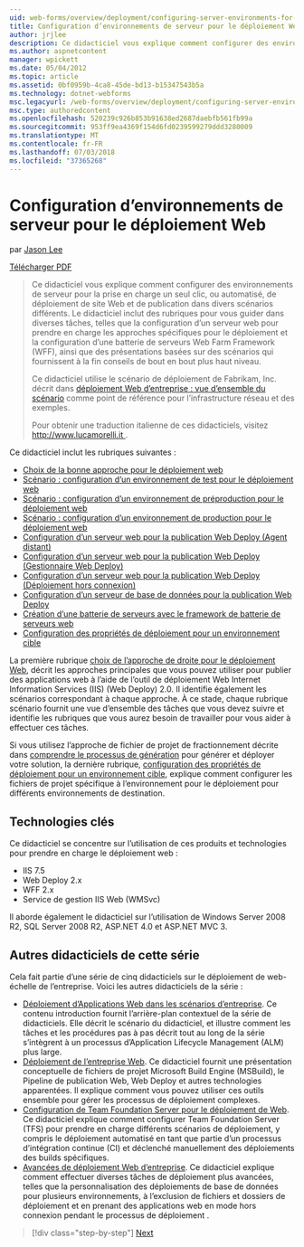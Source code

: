 ```yaml
---
uid: web-forms/overview/deployment/configuring-server-environments-for-web-deployment/configuring-server-environments-for-web-deployment
title: Configuration d’environnements de serveur pour le déploiement Web | Microsoft Docs
author: jrjlee
description: Ce didacticiel vous explique comment configurer des environnements de serveur pour la prise en charge un seul clic, ou automatisé, de déploiement de site Web et de publication dans différents du scénario de différentes...
ms.author: aspnetcontent
manager: wpickett
ms.date: 05/04/2012
ms.topic: article
ms.assetid: 0bf0959b-4ca8-45de-bd13-b15347543b5a
ms.technology: dotnet-webforms
msc.legacyurl: /web-forms/overview/deployment/configuring-server-environments-for-web-deployment/configuring-server-environments-for-web-deployment
msc.type: authoredcontent
ms.openlocfilehash: 520239c926b853b91638ed2687daebfb561fb99a
ms.sourcegitcommit: 953ff9ea4369f154d6fd0239599279ddd3280009
ms.translationtype: MT
ms.contentlocale: fr-FR
ms.lasthandoff: 07/03/2018
ms.locfileid: "37365268"
---
```

<a name="configuring-server-environments-for-web-deployment"></a>Configuration d’environnements de serveur pour le déploiement Web
====================
par [Jason Lee](https://github.com/jrjlee)

[Télécharger PDF](https://msdnshared.blob.core.windows.net/media/MSDNBlogsFS/prod.evol.blogs.msdn.com/CommunityServer.Blogs.Components.WeblogFiles/00/00/00/63/56/8130.DeployingWebAppsInEnterpriseScenarios.pdf)

> Ce didacticiel vous explique comment configurer des environnements de serveur pour la prise en charge un seul clic, ou automatisé, de déploiement de site Web et de publication dans divers scénarios différents. Le didacticiel inclut des rubriques pour vous guider dans diverses tâches, telles que la configuration d’un serveur web pour prendre en charge les approches spécifiques pour le déploiement et la configuration d’une batterie de serveurs Web Farm Framework (WFF), ainsi que des présentations basées sur des scénarios qui fournissent à la fin conseils de bout en bout plus haut niveau.
> 
> Ce didacticiel utilise le scénario de déploiement de Fabrikam, Inc. décrit dans [déploiement Web d’entreprise : vue d’ensemble du scénario](../deploying-web-applications-in-enterprise-scenarios/enterprise-web-deployment-scenario-overview.md) comme point de référence pour l’infrastructure réseau et des exemples.
> 
> Pour obtenir une traduction italienne de ces didacticiels, visitez [ http://www.lucamorelli.it ](http://www.lucamorelli.it).


Ce didacticiel inclut les rubriques suivantes :

- [Choix de la bonne approche pour le déploiement web](choosing-the-right-approach-to-web-deployment.md)
- [Scénario : configuration d’un environnement de test pour le déploiement web](scenario-configuring-a-test-environment-for-web-deployment.md)
- [Scénario : configuration d’un environnement de préproduction pour le déploiement web](scenario-configuring-a-staging-environment-for-web-deployment.md)
- [Scénario : configuration d’un environnement de production pour le déploiement web](scenario-configuring-a-production-environment-for-web-deployment.md)
- [Configuration d’un serveur web pour la publication Web Deploy (Agent distant)](configuring-a-web-server-for-web-deploy-publishing-remote-agent.md)
- [Configuration d’un serveur web pour la publication Web Deploy (Gestionnaire Web Deploy)](configuring-a-web-server-for-web-deploy-publishing-web-deploy-handler.md)
- [Configuration d’un serveur web pour la publication Web Deploy (Déploiement hors connexion)](configuring-a-web-server-for-web-deploy-publishing-offline-deployment.md)
- [Configuration d’un serveur de base de données pour la publication Web Deploy](configuring-a-database-server-for-web-deploy-publishing.md)
- [Création d’une batterie de serveurs avec le framework de batterie de serveurs web](creating-a-server-farm-with-the-web-farm-framework.md)
- [Configuration des propriétés de déploiement pour un environnement cible](configuring-deployment-properties-for-a-target-environment.md)

La première rubrique [choix de l’approche de droite pour le déploiement Web](choosing-the-right-approach-to-web-deployment.md), décrit les approches principales que vous pouvez utiliser pour publier des applications web à l’aide de l’outil de déploiement Web Internet Information Services (IIS) (Web Deploy) 2.0. Il identifie également les scénarios correspondant à chaque approche. À ce stade, chaque rubrique scénario fournit une vue d’ensemble des tâches que vous devez suivre et identifie les rubriques que vous aurez besoin de travailler pour vous aider à effectuer ces tâches.

Si vous utilisez l’approche de fichier de projet de fractionnement décrite dans [comprendre le processus de génération](../web-deployment-in-the-enterprise/understanding-the-build-process.md) pour générer et déployer votre solution, la dernière rubrique, [configuration des propriétés de déploiement pour un environnement cible](configuring-deployment-properties-for-a-target-environment.md), explique comment configurer les fichiers de projet spécifique à l’environnement pour le déploiement pour différents environnements de destination.

## <a name="key-technologies"></a>Technologies clés

Ce didacticiel se concentre sur l’utilisation de ces produits et technologies pour prendre en charge le déploiement web :

- IIS 7.5
- Web Deploy 2.x
- WFF 2.x
- Service de gestion IIS Web (WMSvc)

Il aborde également le didacticiel sur l’utilisation de Windows Server 2008 R2, SQL Server 2008 R2, ASP.NET 4.0 et ASP.NET MVC 3.

## <a name="other-tutorials-in-this-series"></a>Autres didacticiels de cette série

Cela fait partie d’une série de cinq didacticiels sur le déploiement de web-échelle de l’entreprise. Voici les autres didacticiels de la série :

- [Déploiement d’Applications Web dans les scénarios d’entreprise](../deploying-web-applications-in-enterprise-scenarios/deploying-web-applications-in-enterprise-scenarios.md). Ce contenu introduction fournit l’arrière-plan contextuel de la série de didacticiels. Elle décrit le scénario du didacticiel, et illustre comment les tâches et les procédures pas à pas décrit tout au long de la série s’intègrent à un processus d’Application Lifecycle Management (ALM) plus large.
- [Déploiement de l’entreprise Web](../web-deployment-in-the-enterprise/web-deployment-in-the-enterprise.md). Ce didacticiel fournit une présentation conceptuelle de fichiers de projet Microsoft Build Engine (MSBuild), le Pipeline de publication Web, Web Deploy et autres technologies apparentées. Il explique comment vous pouvez utiliser ces outils ensemble pour gérer les processus de déploiement complexes.
- [Configuration de Team Foundation Server pour le déploiement de Web](../configuring-team-foundation-server-for-web-deployment/configuring-team-foundation-server-for-web-deployment.md). Ce didacticiel explique comment configurer Team Foundation Server (TFS) pour prendre en charge différents scénarios de déploiement, y compris le déploiement automatisé en tant que partie d’un processus d’intégration continue (CI) et déclenché manuellement des déploiements des builds spécifiques.
- [Avancées de déploiement Web d’entreprise](../advanced-enterprise-web-deployment/advanced-enterprise-web-deployment.md). Ce didacticiel explique comment effectuer diverses tâches de déploiement plus avancées, telles que la personnalisation des déploiements de base de données pour plusieurs environnements, à l’exclusion de fichiers et dossiers de déploiement et en prenant des applications web en mode hors connexion pendant le processus de déploiement .

> [!div class="step-by-step"]
> [Next](choosing-the-right-approach-to-web-deployment.md)
